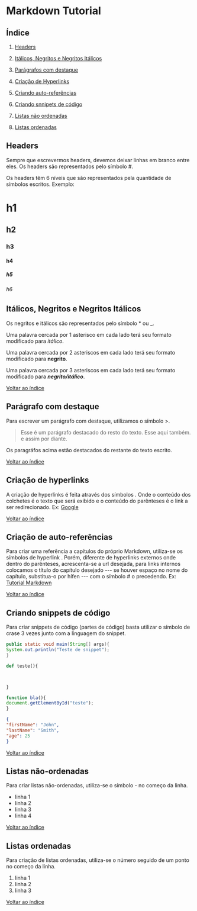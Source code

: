 # Markdown Tutorial 

## Índice 

1. [Headers](#headers)

2. [Itálicos, Negritos e Negritos Itálicos](#itálicos-negritos-e-negritos-itálicos)

3. [Parágrafos com destaque](#parágrafo-com-destaque)

4. [Criação de Hyperlinks](#criação-de-hyperlinks)

5. [Criando auto-referências](#criando-auto-referências)

6. [Criando snnipets de código](#criando-snippets-de-código)

7. [Listas não ordenadas](#listas-não-ordenadas)

8. [Listas ordenadas](#listas-ordenadas)

## Headers

Sempre que escrevermos headers, devemos deixar linhas em branco entre eles. Os headers são representados pelo símbolo #.



Os headers têm 6 níveis que são representados pela quantidade de símbolos escritos. Exemplo:



# h1



## h2



### h3



#### h4



##### h5



###### h6

## Itálicos, Negritos e Negritos Itálicos



Os negritos e itálicos são representados pelo símbolo * ou _.



Uma palavra cercada por 1 asterisco em cada lado terá seu formato modificado para *itálico*.



Uma palavra cercada por 2 asteriscos em cada lado terá seu formato modificado para **negrito**.



Uma palavra cercada por 3 asteriscos em cada lado terá seu formato modificado para ***negrito/itálico***.

[Voltar ao índice](#índice)

## Parágrafo com destaque



Para escrever um parágrafo com destaque, utilizamos o símbolo >.



> Esse é um parágrafo destacado do resto do texto.
> Esse aqui também.
> e assim por diante.

Os paragráfos acima estão destacados do restante do texto escrito.


[Voltar ao índice](#índice)

## Criação de hyperlinks



A criação de hyperlinks é feita através dos símbolos [](). Onde o conteúdo dos colchetes é o texto que será exibido e o conteúdo do parênteses é o link a ser redirecionado.
Ex: [Google](https://www.google.com)



[Voltar ao índice](#índice)

## Criação de auto-referências
Para criar uma referência a capítulos do próprio Markdown, utiliza-se os símbolos de hyperlink [](). Porém, diferente de hyperlinks externos onde dentro do parênteses, acrescenta-se a url desejada, para links internos colocamos o título do capítulo desejado --- se houver espaço no nome do capítulo, substitua-o por hífen --- com o símbolo # o precedendo.
Ex: [Tutorial Markdown](#tutorial-markdown)

[Voltar ao índice](#índice)

## Criando snippets de código
Para criar snippets de código (partes de código) basta utilizar o símbolo de crase 3 vezes junto com a linguagem do snippet.



```java
public static void main(String[] args){
System.out.println("Teste de snippet");
}
```



```python
def teste(){



}
```



```javascript
function bla(){
document.getElementById("teste");
}
```



```json
{
"firstName": "John",
"lastName": "Smith",
"age": 25
}
```

[Voltar ao índice](#índice)

## Listas não-ordenadas
Para criar listas não-ordenadas, utiliza-se o símbolo - no começo da linha.
- linha 1
- linha 2
- linha 3
- linha 4

[Voltar ao índice](#índice)

## Listas ordenadas
Para criação de listas ordenadas, utiliza-se o número seguido de um ponto no começo da linha.
1. linha 1
2. linha 2
3. linha 3

[Voltar ao índice](#índice)